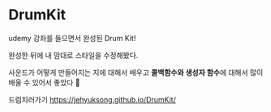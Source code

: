 # DrumKit
udemy 강좌를 들으면서 완성된 Drum Kit!

완성한 뒤에 내 맘대로 스타일을 수정해봤다.

사운드가 어떻게 만들어지는 지에 대해서 배우고 **콜백함수와 생성자 함수**에 대해서 많이 배울 수 있어서 좋았다 🤤


드럼치러가기
https://jehyuksong.github.io/DrumKit/
